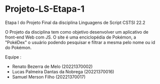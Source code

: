 # Projeto-LS-Etapa-1
Etapa I do Projeto Final da disciplina Linguagens de Script CSTSI 22.2

O Projeto da disciplina tem como objetivo desenvolver um aplicativo de front-end Web com JS. O site é uma enciclopédia de Pokémon, a "PokéDex" o usuário podendo pesquisar e filtrar a mesma pelo nome ou id do Pokémon.

Equipe :
 - Renato Bezerra de Melo (20221370002)
 - Lucas Palmeira Dantas da Nobrega (20221370016)
 - Samuel Merson Filho (20221370017)
